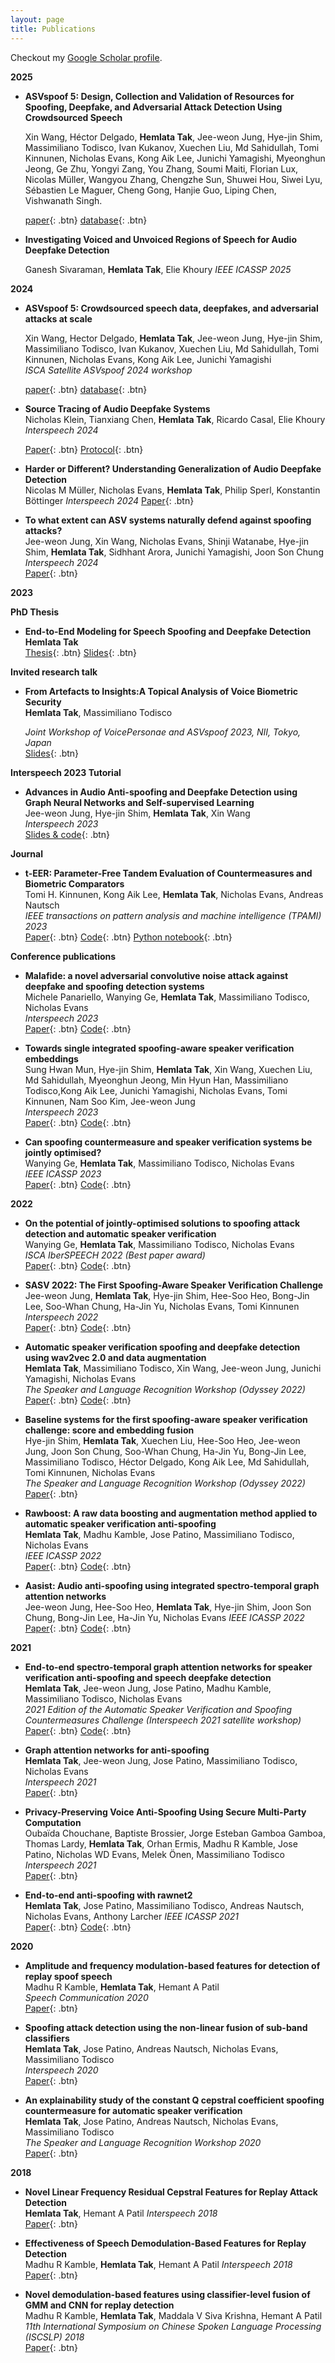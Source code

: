 ```yaml
---
layout: page
title: Publications
---
```


Checkout my <a href="https://scholar.google.co.in/citations?user=u2DMQxsAAAAJ&hl=en" target="_blank">Google Scholar profile</a>.
<br />

**2025**
- **ASVspoof 5: Design, Collection and Validation of Resources for Spoofing, Deepfake, and Adversarial Attack Detection Using Crowdsourced Speech**

  Xin Wang, Héctor Delgado, **Hemlata Tak**, Jee-weon Jung, Hye-jin Shim, Massimiliano Todisco, Ivan Kukanov, Xuechen Liu, Md Sahidullah, Tomi     Kinnunen, Nicholas Evans, Kong Aik Lee, Junichi Yamagishi, Myeonghun Jeong, Ge Zhu, Yongyi Zang, You Zhang, Soumi Maiti, Florian Lux, Nicolas Müller, Wangyou Zhang, Chengzhe Sun, Shuwei Hou, Siwei Lyu, Sébastien Le Maguer, Cheng Gong, Hanjie Guo, Liping Chen, Vishwanath Singh.
  
  [paper](https://arxiv.org/abs/2502.08857){: .btn}
  [database](https://zenodo.org/records/14498691){: .btn}


- **Investigating Voiced and Unvoiced Regions of Speech for Audio Deepfake Detection**

  Ganesh Sivaraman, **Hemlata Tak**, Elie Khoury
  *IEEE ICASSP 2025*

**2024**

- **ASVspoof 5: Crowdsourced speech data, deepfakes, and adversarial attacks at scale**
  
  Xin Wang, Hector Delgado, **Hemlata Tak**, Jee-weon Jung, Hye-jin Shim, Massimiliano Todisco, Ivan Kukanov, Xuechen Liu, Md Sahidullah,
  Tomi Kinnunen, Nicholas Evans, Kong Aik Lee, Junichi Yamagishi  
  *ISCA Satellite ASVspoof 2024 workshop*

  [paper](https://arxiv.org/abs/2408.08739){: .btn}
  [database](https://zenodo.org/records/14498691){: .btn}

- **Source Tracing of Audio Deepfake Systems**  
  Nicholas Klein, Tianxiang Chen, **Hemlata Tak**, Ricardo Casal, Elie Khoury
  *Interspeech 2024*

  [Paper](https://arxiv.org/abs/2407.08016){: .btn}
  [Protocol](https://zenodo.org/records/11593133){: .btn}

- **Harder or Different? Understanding Generalization of Audio Deepfake Detection**  
  Nicolas M Müller, Nicholas Evans, **Hemlata Tak**, Philip Sperl, Konstantin Böttinger
  *Interspeech 2024*
  [Paper](https://arxiv.org/pdf/2406.03512){: .btn}

- **To what extent can ASV systems naturally defend against spoofing attacks?**  
  Jee-weon Jung, Xin Wang, Nicholas Evans, Shinji Watanabe, Hye-jin Shim, **Hemlata Tak**, Sidhhant Arora, Junichi Yamagishi, Joon Son Chung
  *Interspeech 2024*  
  [Paper](https://arxiv.org/pdf/2406.05339){: .btn}

**2023**

**PhD Thesis**
  
- **End-to-End Modeling for Speech Spoofing and Deepfake Detection**  
  **Hemlata Tak**   
  [Thesis](https://www.eurecom.fr/publication/7273){: .btn}
  [Slides](https://drive.google.com/file/d/17qnfPJ7ESdXza0dYzG6h8Cbv3RmYyLnI/view?usp=sharing){: .btn}

**Invited research talk**

- **From Artefacts to Insights:A Topical Analysis of Voice Biometric Security**  
  **Hemlata Tak**, Massimiliano Todisco

  *Joint Workshop of VoicePersonae and ASVspoof 2023, NII, Tokyo, Japan*  
  [Slides](https://drive.google.com/file/d/1XAX2vN-ghHM9KMhXjctYe0GT0uXPON8j/view?usp=sharing){: .btn}
  
  
**Interspeech 2023 Tutorial**

- **Advances in Audio Anti-spoofing and Deepfake Detection using Graph Neural Networks and Self-supervised Learning**  
  Jee-weon Jung, Hye-jin Shim, **Hemlata Tak**, Xin Wang  
  *Interspeech 2023*  
  [Slides & code](https://github.com/Jungjee/INTERSPEECH2023_T6/tree/main){: .btn}
  
**Journal**

- **t-EER: Parameter-Free Tandem Evaluation of Countermeasures and Biometric Comparators**   
  Tomi H. Kinnunen, Kong Aik Lee, **Hemlata Tak**, Nicholas Evans, Andreas Nautsch   
  *IEEE transactions on pattern analysis and machine intelligence (TPAMI) 2023*  
  [Paper](https://ieeexplore.ieee.org/document/10246406){: .btn}
  [Code](https://github.com/TakHemlata/T-EER){: .btn}
  [Python notebook](https://colab.research.google.com/drive/1ga7eiKFP11wOFMuZjThLJlkBcwEG6_4m?usp=sharing){: .btn}

**Conference publications**
    
- **Malafide: a novel adversarial convolutive noise attack against deepfake and spoofing detection systems**  
  Michele Panariello, Wanying Ge, **Hemlata Tak**, Massimiliano Todisco, Nicholas Evans  
  *Interspeech 2023*  
  [Paper](https://arxiv.org/abs/2306.07655){: .btn}
  [Code](github.com/eurecom-asp/malafide){: .btn}

- **Towards single integrated spoofing-aware speaker verification embeddings**  
  Sung Hwan Mun, Hye-jin Shim, **Hemlata Tak**, Xin Wang, Xuechen Liu, Md Sahidullah, Myeonghun Jeong, Min Hyun Han, Massimiliano Todisco,Kong Aik Lee, Junichi Yamagishi, Nicholas Evans, Tomi Kinnunen, Nam Soo Kim, Jee-weon Jung  
  *Interspeech 2023*  
  [Paper](https://arxiv.org/abs/2305.19051){: .btn}
  [Code](https://github.com/sasv-challenge/ASVSpoof5-SASVBaseline){: .btn}

- **Can spoofing countermeasure and speaker verification systems be jointly optimised?**  
  Wanying Ge, **Hemlata Tak**, Massimiliano Todisco, Nicholas Evans  
  *IEEE ICASSP 2023*  
  [Paper](https://ieeexplore.ieee.org/abstract/document/10095068){: .btn}
  [Code](https://github.com/eurecom-asp/sasv-joint-optimisation){: .btn}

**2022**

- **On the potential of jointly-optimised solutions to spoofing attack detection and automatic speaker verification**  
  Wanying Ge, **Hemlata Tak**, Massimiliano Todisco, Nicholas Evans  
  *ISCA IberSPEECH 2022 (Best paper award)*  
  [Paper](https://www.isca-speech.org/archive/iberspeech_2022/ge22_iberspeech.html){: .btn}
  [Code](https://github.com/eurecom-asp/sasv-joint-optimisation){: .btn}

- **SASV 2022: The First Spoofing-Aware Speaker Verification Challenge**  
  Jee-weon Jung, **Hemlata Tak**, Hye-jin Shim, Hee-Soo Heo, Bong-Jin Lee, Soo-Whan Chung, Ha-Jin Yu, Nicholas Evans, Tomi Kinnunen
  *Interspeech 2022*  
  [Paper](https://www.isca-speech.org/archive/interspeech_2022/jung22c_interspeech.html){: .btn}
  [Code](https://sasv-challenge.github.io){: .btn}

- **Automatic speaker verification spoofing and deepfake detection using wav2vec 2.0 and data augmentation**  
  **Hemlata Tak**, Massimiliano Todisco, Xin Wang, Jee-weon Jung, Junichi Yamagishi, Nicholas Evans  
  *The Speaker and Language Recognition Workshop (Odyssey 2022)*  
  [Paper](https://www.isca-speech.org/archive/odyssey_2022/tak22_odyssey.html){: .btn}
  [Code](https://github.com/TakHemlata/SSL_Anti-spoofing){: .btn}

- **Baseline systems for the first spoofing-aware speaker verification challenge: score and embedding fusion**  
  Hye-jin Shim, **Hemlata Tak**, Xuechen Liu, Hee-Soo Heo, Jee-weon Jung, Joon Son Chung, Soo-Whan Chung, Ha-Jin Yu, Bong-Jin Lee,
  Massimiliano Todisco, Héctor Delgado, Kong Aik Lee, Md Sahidullah, Tomi Kinnunen, Nicholas Evans  
  *The Speaker and Language Recognition Workshop (Odyssey 2022)*  
  [Paper](https://www.isca-speech.org/archive/odyssey_2022/shim22_odyssey.html){: .btn}
  
- **Rawboost: A raw data boosting and augmentation method applied to automatic speaker verification anti-spoofing**  
  **Hemlata Tak**, Madhu Kamble, Jose Patino, Massimiliano Todisco, Nicholas Evans  
  *IEEE ICASSP 2022*  
  [Paper](https://ieeexplore.ieee.org/abstract/document/9746213){: .btn}
  [Code](https://github.com/TakHemlata/RawBoost-antispoofing){: .btn}

- **Aasist: Audio anti-spoofing using integrated spectro-temporal graph attention networks**  
  Jee-weon Jung, Hee-Soo Heo, **Hemlata Tak**, Hye-jin Shim, Joon Son Chung, Bong-Jin Lee, Ha-Jin Yu, Nicholas Evans
  *IEEE ICASSP 2022*  
  [Paper](https://ieeexplore.ieee.org/abstract/document/9747766){: .btn}
  [Code](https://github.com/clovaai/aasist){: .btn}

**2021**
- **End-to-end spectro-temporal graph attention networks for speaker verification anti-spoofing and speech deepfake detection**  
  **Hemlata Tak**, Jee-weon Jung, Jose Patino, Madhu Kamble, Massimiliano Todisco, Nicholas Evans  
  *2021 Edition of the Automatic Speaker Verification and Spoofing Countermeasures Challenge (Interspeech 2021 satellite workshop)*  
  [Paper](https://www.isca-speech.org/archive/asvspoof_2021/tak21_asvspoof.html){: .btn}
  [Code](https://github.com/eurecom-asp/RawGAT-ST-antispoofing){: .btn}

- **Graph attention networks for anti-spoofing**  
  **Hemlata Tak**, Jee-weon Jung, Jose Patino, Massimiliano Todisco, Nicholas Evans  
  *Interspeech 2021*  
  [Paper](https://www.isca-speech.org/archive/interspeech_2021/tak21_interspeech.html){: .btn}

- **Privacy-Preserving Voice Anti-Spoofing Using Secure Multi-Party Computation**  
  Oubaïda Chouchane, Baptiste Brossier, Jorge Esteban Gamboa Gamboa, Thomas Lardy, **Hemlata Tak**, Orhan Ermis, Madhu R Kamble, Jose Patino, Nicholas WD Evans, Melek Önen, Massimiliano Todisco  
  *Interspeech 2021*  
  [Paper](https://www.isca-speech.org/archive/interspeech_2021/chouchane21_interspeech.html){: .btn}
 
- **End-to-end anti-spoofing with rawnet2**  
  **Hemlata Tak**, Jose Patino, Massimiliano Todisco, Andreas Nautsch, Nicholas Evans, Anthony Larcher
  *IEEE ICASSP 2021*  
  [Paper](https://ieeexplore.ieee.org/abstract/document/9414234){: .btn}
  [Code](https://github.com/eurecom-asp/rawnet2-antispoofing){: .btn}

**2020**

- **Amplitude and frequency modulation-based features for detection of replay spoof speech**  
  Madhu R Kamble, **Hemlata Tak**, Hemant A Patil  
  *Speech Communication 2020*  
  [Paper](https://www.sciencedirect.com/science/article/abs/pii/S016763932030279X#:~:text=Highlights&text=The%20replay%20Spoof%20Speech%20Detection,%2C%20playback%2C%20and%20recording%20device.&text=The%20slow%20and%20fast%2Dvarying,compared%20to%20the%20natural%20speech.){: .btn}

- **Spoofing attack detection using the non-linear fusion of sub-band classifiers**  
  **Hemlata Tak**, Jose Patino, Andreas Nautsch, Nicholas Evans, Massimiliano Todisco  
  *Interspeech 2020*  
  [Paper](https://www.isca-speech.org/archive/interspeech_2020/tak20_interspeech.html){: .btn}

- **An explainability study of the constant Q cepstral coefficient spoofing countermeasure for automatic speaker verification**  
  **Hemlata Tak**, Jose Patino, Andreas Nautsch, Nicholas Evans, Massimiliano Todisco  
  *The Speaker and Language Recognition Workshop 2020*  
  [Paper](https://www.isca-speech.org/archive/odyssey_2020/tak20_odyssey.html){: .btn}
 
**2018**

- **Novel Linear Frequency Residual Cepstral Features for Replay Attack Detection**  
  **Hemlata Tak**, Hemant A Patil
  *Interspeech 2018*  
  [Paper](https://www.isca-speech.org/archive/interspeech_2018/tak18_interspeech.html){: .btn}

- **Effectiveness of Speech Demodulation-Based Features for Replay Detection**  
  Madhu R Kamble, **Hemlata Tak**, Hemant A Patil
  *Interspeech 2018*  
  [Paper](https://www.isca-speech.org/archive/interspeech_2018/kamble18_interspeech.html){: .btn}

- **Novel demodulation-based features using classifier-level fusion of GMM and CNN for replay detection**  
  Madhu R Kamble, **Hemlata Tak**, Maddala V Siva Krishna, Hemant A Patil
  *11th International Symposium on Chinese Spoken Language Processing (ISCSLP) 2018*  
  [Paper](https://ieeexplore.ieee.org/document/8706648){: .btn}
 

